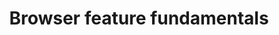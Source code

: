 ---
title: Browser feature fundamentals
description: Learn how browsers develop web platform features and usher them through the standards process.
hosts:
  - samdutton
  - rowan_m
primary_host:
  - rowan_m
event_date: 2022-08-11
event_time: 6AM PT
cal_link: "https://www.google.com/calendar/render?action=TEMPLATE&text=Browser+feature+fundamentals&details=Learn+how+browsers+develop+web+platform+features+and+usher+them+through+the+standards+process.&location=Twitter+Spaces&dates=20220811T130000Z%2F20220811T140000Z"
audio: tbd
tags: twitter-space
permalink: false
---